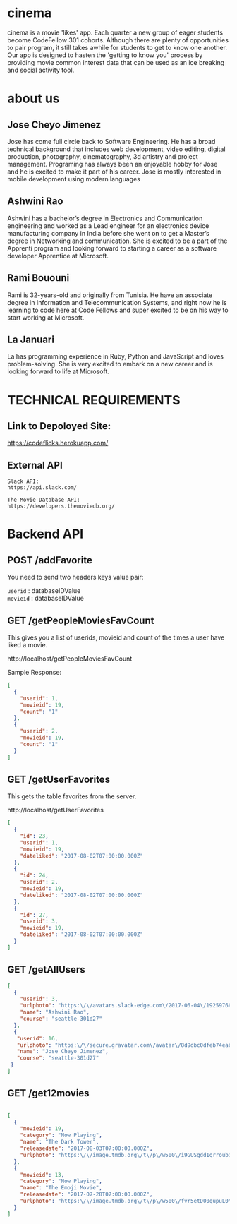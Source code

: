 # cinema
cinema is a movie 'likes' app. Each quarter a new  group of eager students become CodeFellow 301 cohorts. Although there are plenty of opportunities to pair program, it still takes awhile for students to get to know one another. Our app is designed to hasten the 'getting to know you' process by providing movie common interest data that can be used as an ice breaking and social activity tool.
# about us
## Jose Cheyo Jimenez
Jose has come full circle back to Software Engineering. He has a broad technical background that includes web development, video editing, digital production, photography, cinematography, 3d artistry and  project management. Programing has always been an enjoyable hobby for Jose and he is excited to make it part of his career. Jose is mostly interested in mobile development using modern languages

## Ashwini Rao
Ashwini has a bachelor’s degree in Electronics and Communication engineering and worked as a Lead engineer for an electronics device manufacturing company in India before she went on to get a Master’s degree in Networking and communication. She is excited to be a part of the Apprenti program and looking forward to starting a career as a software developer Apprentice at Microsoft.
## Rami Bououni
Rami is 32-years-old and originally from Tunisia. He have an associate degree in Information and Telecommunication Systems, and right now he is learning to code here at Code Fellows and super excited to be on his way to start working at Microsoft.
## La Januari
La has programming experience in Ruby, Python and JavaScript and loves problem-solving. She is very excited to embark on a new career and is looking forward to life at Microsoft.

# TECHNICAL REQUIREMENTS
## Link to Depoloyed Site:

  https://codeflicks.herokuapp.com/

## External API
    Slack API:
    https://api.slack.com/

    The Movie Database API:
    https://developers.themoviedb.org/

# Backend API

## POST /addFavorite

You need to send two headers keys value pair:

`userid` : databaseIDValue  
`movieid` : databaseIDValue

## GET /getPeopleMoviesFavCount

This gives you a list of userids, movieid and count of the times a user have liked a movie.

http://localhost/getPeopleMoviesFavCount

Sample Response:
```json
[
  {
    "userid": 1,
    "movieid": 19,
    "count": "1"
  },
  {
    "userid": 2,
    "movieid": 19,
    "count": "1"
  }
]

```
## GET /getUserFavorites

This gets the table favorites from the  server.

http://localhost/getUserFavorites

```json
[
  {
    "id": 23,
    "userid": 1,
    "movieid": 19,
    "dateliked": "2017-08-02T07:00:00.000Z"
  },
  {
    "id": 24,
    "userid": 2,
    "movieid": 19,
    "dateliked": "2017-08-02T07:00:00.000Z"
  },
  {
    "id": 27,
    "userid": 3,
    "movieid": 19,
    "dateliked": "2017-08-02T07:00:00.000Z"
  }
]
```

## GET /getAllUsers

```json
[
  {
    "userid": 3,
    "urlphoto": "https:\/\/avatars.slack-edge.com\/2017-06-04\/192597667269_10ddb6c3e4cc4fc82ad3_original.jpg",
    "name": "Ashwini Rao",
    "course": "seattle-301d27"
  },
  {
   "userid": 16,
   "urlphoto": "https:\/\/secure.gravatar.com\/avatar\/8d9dbc0dfeb74eab8dd9bbd9cbd84680.jpg?s=512&d=https%3A%2F%2Fa.slack-edge.com%2F7fa9%2Fimg%2Favatars%2Fava_0003-512.png",
   "name": "Jose Cheyo Jimenez",
   "course": "seattle-301d27"
 }
]
```
## GET /get12movies

```json

[
  {
    "movieid": 19,
    "category": "Now Playing",
    "name": "The Dark Tower",
    "releasedate": "2017-08-03T07:00:00.000Z",
    "urlphoto": "https:\/\/image.tmdb.org\/t\/p\/w500\/i9GUSgddIqrroubiLsvvMRYyRy0.jpg"
  },
  {
    "movieid": 13,
    "category": "Now Playing",
    "name": "The Emoji Movie",
    "releasedate": "2017-07-28T07:00:00.000Z",
    "urlphoto": "https:\/\/image.tmdb.org\/t\/p\/w500\/fvr5etD00qupuL0YcTVfz8msJCa.jpg"
  }
]

```

